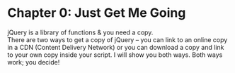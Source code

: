 # Chapter 0: Just Get Me Going

jQuery is a library of functions & you need a copy. </br>
There are two ways to get a copy of jQuery – you can link to an online copy in a CDN (Content Delivery Network) or you can download a copy and link to your own copy inside your script. 
I will show you both ways.  Both ways work; you decide!  

